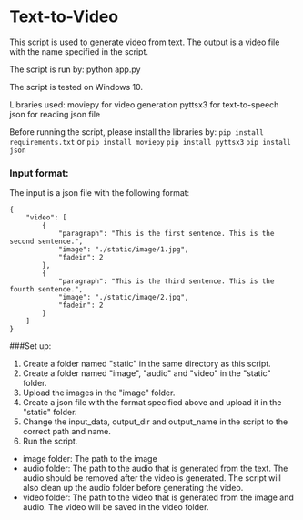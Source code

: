 # Text-to-Video
This script is used to generate video from text.
The output is a video file with the name specified in the script.

The script is run by:
python app.py

The script is tested on Windows 10.

Libraries used:
moviepy for video generation
pyttsx3 for text-to-speech
json for reading json file

Before running the script, please install the libraries by:
`pip install requirements.txt`
or
`pip install moviepy`
`pip install pyttsx3`
`pip install json`

### Input format:
The input is a json file with the following format:
```
{
    "video": [
        {
            "paragraph": "This is the first sentence. This is the second sentence.",
            "image": "./static/image/1.jpg",
            "fadein": 2
        },
        {
            "paragraph": "This is the third sentence. This is the fourth sentence.",
            "image": "./static/image/2.jpg",
            "fadein": 2
        }
    ]
}
```

###Set up:
1. Create a folder named "static" in the same directory as this script.
2. Create a folder named "image", "audio" and "video" in the "static" folder.
3. Upload the images in the "image" folder.
4. Create a json file with the format specified above and upload it in the "static" folder.
5. Change the input_data, output_dir and output_name in the script to the correct path and name.
6. Run the script.

* image folder: 
The path to the image
* audio folder: 
The path to the audio that is generated from the text. 
The audio should be removed after the video is generated. 
The script will also clean up the audio folder before generating the video.
* video folder: 
The path to the video that is generated from the image and audio. 
The video will be saved in the video folder.
